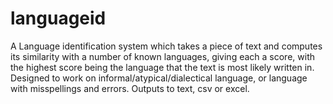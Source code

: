 # languageid

A Language identification system which takes a piece of text and computes its similarity with a number of known languages, giving each a score, with the highest score being the language that the text is most likely written in.
Designed to work on informal/atypical/dialectical language, or language with misspellings and errors.
Outputs to text, csv or excel.

